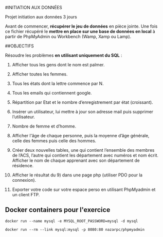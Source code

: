 #INITIATION AUX DONNÉES

Projet initiation aux données 3 jours

Avant de commencer, **récupérer le jeu de données** en pièce jointe.
Une fois ce fichier récupéré le **mettre en place sur une base de données en local** à partir de PhpMyAdmin ou Workbench (Wamp, Xamp ou Lamp).


##OBJECTIFS

Résoudre les problèmes **en utilisant uniquement du SQL** :

1. Afficher tous les gens dont le nom est palmer.

2. Afficher toutes les femmes.

3. Tous les états dont la lettre commence par N.

4. Tous les emails qui contiennent google.

5. Répartition par Etat et le nombre d’enregistrement par état (croissant).

6. Insérer un utilisateur, lui mettre à jour son adresse mail puis supprimer l’utilisateur.

7. Nombre de femme et d’homme.

8. Afficher l'âge de chaque personne, puis la moyenne d’âge générale, celle des femmes puis celle des hommes.

9. Créer deux nouvelles tables, une qui contient l’ensemble des membres de l’ACS, l’autre qui contient les département avec numéros et nom écrit.
Afficher le nom de chaque apprenant avec son département de résidence.

10. Afficher le résultat du 9) dans une page php (utiliser PDO pour la connexion).

11. Exporter votre code sur votre espace perso en utilisant PhpMyadmin et un client FTP.

## Docker containers pour l'exercice

    docker run --name mysql -e MYSQL_ROOT_PASSWORD=mysql -d mysql

    docker run --rm --link mysql:mysql -p 8080:80 nazarpc/phpmyadmin
